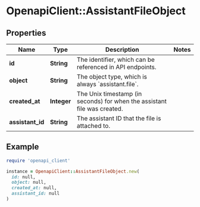 # OpenapiClient::AssistantFileObject

## Properties

| Name | Type | Description | Notes |
| ---- | ---- | ----------- | ----- |
| **id** | **String** | The identifier, which can be referenced in API endpoints. |  |
| **object** | **String** | The object type, which is always &#x60;assistant.file&#x60;. |  |
| **created_at** | **Integer** | The Unix timestamp (in seconds) for when the assistant file was created. |  |
| **assistant_id** | **String** | The assistant ID that the file is attached to. |  |

## Example

```ruby
require 'openapi_client'

instance = OpenapiClient::AssistantFileObject.new(
  id: null,
  object: null,
  created_at: null,
  assistant_id: null
)
```

